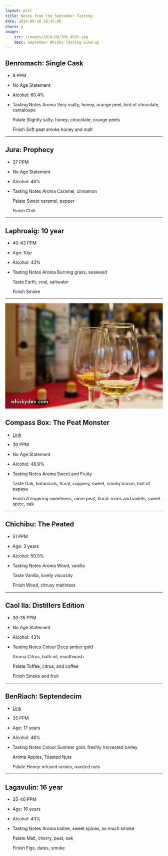 ```yaml
---
layout: post
title: Notes from the September Tasting
date: 2014-09-30 20:47:00
share: y
image: 
    src: /images/2014-09/IMG_4891.jpg
    desc: September Whisky Tasting Line-up
---
```


## Benromach: Single Cask

* 8 PPM
* No Age Statement
* Alcohol: 60.4%
* Tasting Notes
    Aroma
    Very malty, honey, orange peel, hint of chocolate, cantaloupe

    Palate
    Slightly salty, honey, chocolate, orange peels

    Finish
    Soft peat smoke honey and malt

--------

## Jura: Prophecy

* 37 PPM
* No Age Statement
* Alcohol: 46%
* Tasting Notes
    Aroma
    Caramel, cinnamon

    Palate
    Sweet caramel, pepper

    Finish
    Chili

--------

## Laphroaig: 10 year

* 40-43 PPM
* Age: 10yr
* Alcohol: 43%
* Tasting Notes
    Aroma
    Burning grass, seaweed

    Taste
    Earth, coal, saltwater

    Finish
    Smoke

--------

<img src="/images/2014-09/IMG_4898.jpg"/>

## Compass Box: The Peat Monster

* [Link](http://www.masterofmalt.com/whiskies/compass-box-the-peat-monster-whisky/)
* 30 PPM
*  No Age Statement
* Alcohol: 48.9%
* Tasting Notes
    Aroma
    Sweet and Fruity

    Taste
    Oak, botanicals, floral, coppery, sweet, smoky bacon, hint of papaya

    Finish
    A lingering sweetness, more peat, floral: roses and violets, sweet spice, oak


--------

## Chichibu: The Peated

* 51 PPM
* Age: 3 years
* Alcohol: 50.5%
* Tasting Notes
    Aroma
    Wood, vanilla

    Taste
    Vanilla, lovely viscosity

    Finish
    Wood, citrusy maltiness

--------

## Caol Ila: Distillers Edition

* 30-35 PPM
* No Age Statement
* Alcohol: 43%
* Tasting Notes
    Colour
    Deep amber gold

    Aroma
    Citrus, bath oil, mouthwash

    Palate
    Toffee, citrus, and coffee

    Finish
    Smoke and fruit

--------

## BenRiach: Septendecim

* [Link](http://www.benriachdistillery.co.uk/Septendecim.html)
* 35 PPM
* Age: 17 years
* Alcohol: 46%
* Tasting Notes
    Colour
    Summer gold, freshly harvested barley

    Aroma
    Apples, Toasted Nuts

    Palate
    Honey-infused raisins, roasted nuts

--------

## Lagavulin: 16 year

* 35-40 PPM
* Age: 16 years
* Alcohol: 43%
* Tasting Notes
    Aroma
    Iodine, sweet spices, so much smoke

    Palate
    Malt, cherry, peat, oak

    Finish
    Figs, dates, smoke
